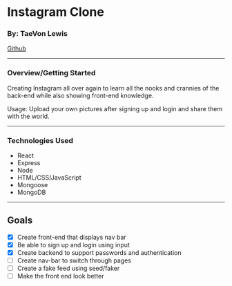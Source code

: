 # Instagram Clone

### By: TaeVon Lewis

[Github](https://github.com/lewist13)

---

### Overview/Getting Started

Creating Instagram all over again to learn all the nooks and crannies of the back-end while also showing front-end knowledge.

Usage: Upload your own pictures after signing up and login and share them with the world.

---

### Technologies Used

- React
- Express
- Node
- HTML/CSS/JavaScript
- Mongoose
- MongoDB

---

## Goals

- [x] Create front-end that displays nav bar
- [x] Be able to sign up and login using input
- [x] Create backend to support passwords and authentication
- [ ] Create nav-bar to switch through pages
- [ ] Create a fake feed using seed/faker
- [ ] Make the front end look better
